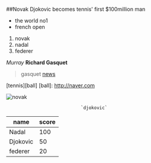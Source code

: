 ##Novak Djokovic becomes tennis' first $100million man 



- the world no1
- french open


 1. novak
 2. nadal 
 3. federer

*Murray*
**Richard Gasquet**
>gasquet
[news](htp://edition.cnn.com/2016/06/01/tennis/french-open-tennis-novak-djokovic-serena-willians-100-million-tennis/index.html)

[tennis][ball]
[ball]: http://naver.com

![novak](http://pds.joins.com/news/component/htmlphoto_mmdata/201507/14/htm_201507140591960106011.jpg)

                                `djokovic`









name | score
-----|-----
Nadal|100
Djokovic|50
federer|20
